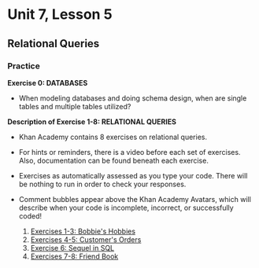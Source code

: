 # Unit 7, Lesson 5

## Relational Queries

### Practice

**Exercise 0: DATABASES**

- When modeling databases and doing schema design, when are single tables and multiple tables utilized?

**Description of Exercise 1-8: RELATIONAL QUERIES**

- Khan Academy contains 8 exercises on relational queries.
- For hints or reminders, there is a video before each set of exercises. Also, documentation can be found beneath each exercise.
- Exercises as automatically assessed as you type your code. There will be nothing to run in order to check your responses.
- Comment bubbles appear above the Khan Academy Avatars, which will describe when your code is incomplete, incorrect, or successfully coded!

  1. [Exercises 1-3: Bobbie's Hobbies](https://www.khanacademy.org/computing/computer-programming/sql/relational-queries-in-sql/pc/challenge-bobbys-hobbies)
  2. [Exercises 4-5: Customer's Orders](https://www.khanacademy.org/computing/computer-programming/sql/relational-queries-in-sql/pc/challenge-customers-orders)
  3. [Exercise 6: Sequel in SQL](https://www.khanacademy.org/computing/computer-programming/sql/relational-queries-in-sql/pc/challenge-sequels-in-sql)
  4. [Exercises 7-8: Friend Book](https://www.khanacademy.org/computing/computer-programming/sql/relational-queries-in-sql/pc/challenge-friendbook)
